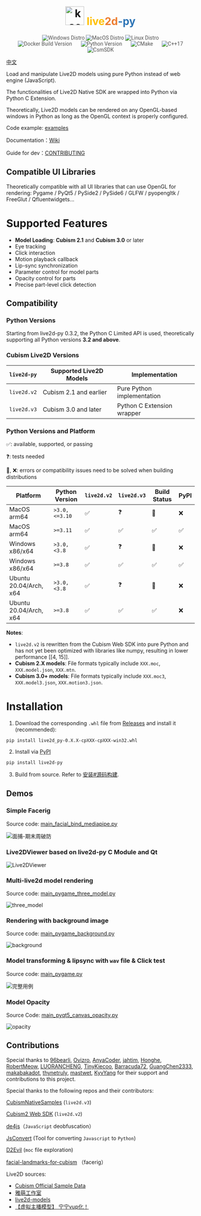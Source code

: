 <div align="center">
    <h1>
        <img src="./docs/moeroid.ico" alt="koe" width="50px" height="50px">
        <span style="color: #ffc000ff">live</span><span style="color: #ed7d31ff">2d</span><span style="color: #2e75b6ff">-py</span>
    </h1>
</div>

<p align="center" style="font-family: 'Roboto', sans-serif; font-size: 1em; color: #555;">
    <img title="Windows Distro" src="https://github.com/Arkueid/live2d-py/actions/workflows/build-windows.yml/badge.svg">
    <img title="MacOS Distro" src="https://github.com/Arkueid/live2d-py/actions/workflows/build-macos.yml/badge.svg">
    <img title="Linux Distro" src="https://github.com/Arkueid/live2d-py/actions/workflows/build-linux.yml/badge.svg">
    <br>
    <img title="Release Version" src="https://img.shields.io/github/v/release/Arkueid/live2d-py" alt="Docker Build Version" style="margin: 0 10px;">
    <img title="Python Version" src="https://img.shields.io/badge/python-3.8+-blue" alt="Python Version" style="margin: 0 10px;">
    <img title="CMake" src="https://img.shields.io/badge/CMake-3.26+-orange" alt="CMake" style="margin: 0 10px;">
    <img title="C++" src="https://img.shields.io/badge/C%2B%2B-17-yellow" alt="C++17" style="margin: 0 10px;">
    <img title="CsmSDK" src="https://img.shields.io/badge/CsmSDK-5_r3-orange" alt="CsmSDK" style="margin: 0 10px;">
</p>

[中文](./README.md)

Load and manipulate Live2D models using pure Python instead of web engine (JavaScript). 

The functionalities of Live2D Native SDK are wrapped into Python via Python C Extension. 

Theoretically, Live2D models can be rendered on any OpenGL-based windows in Python as long as the OpenGL context is properly configured.   

Code example: [examples](./examples/)

Documentation：[Wiki](https://github.com/Arkueid/live2d-py/wiki)

Guide for dev：[CONTRIBUTING](./CONTRIBUTING.md)

## Compatible UI Libraries  
Theoretically compatible with all UI libraries that can use OpenGL for rendering: Pygame / PyQt5 / PySide2 / PySide6 / GLFW / pyopengltk / FreeGlut / Qfluentwidgets...   

# Supported Features  
* **Model Loading**: **Cubism 2.1** and **Cubism 3.0** or later  
* Eye tracking  
* Click interaction  
* Motion playback callback  
* Lip-sync synchronization  
* Parameter control for model parts  
* Opacity control for parts  
* Precise part-level click detection  

## Compatibility  
### Python Versions  
Starting from live2d-py 0.3.2, the Python C Limited API is used, theoretically supporting all Python versions **3.2 and above**.  

### Cubism Live2D Versions  
| `live2d-py` | Supported Live2D Models       | Implementation                |
|-------------|-------------------------------|-------------------------------| 
| `live2d.v2` | Cubism 2.1 and earlier        | Pure Python implementation    |
| `live2d.v3` | Cubism 3.0 and later          | Python C Extension wrapper    |

### Python Versions and Platform

:white_check_mark:: available, supported, or passing 

:question:: tests needed

:construction:, :x:: errors or compatibility issues need to be solved when building distributions 

|Platform|Python Version| `live2d.v2` | `live2d.v3` |Build Status|PyPI|
|--------|--------------|-------------|-------------|------|----------|
|MacOS  arm64| `>3.0, <=3.10`|:white_check_mark:|:question:|:construction:|:x:|
|MacOS  arm64| `>=3.11`      |:white_check_mark:|:white_check_mark:|:white_check_mark:|:white_check_mark:|
|Windows x86/x64|`>3.0, <3.8`|:white_check_mark:|:question:|:construction:|:x:|
|Windows x86/x64|`>=3.8`|:white_check_mark:|:white_check_mark:|:white_check_mark:|:white_check_mark:|
|Ubuntu 20.04/Arch, x64|`>3.0, <3.8`|:white_check_mark:|:question:|:construction:|:x:|
|Ubuntu 20.04/Arch, x64|`>=3.8`|:white_check_mark:|:white_check_mark:|:white_check_mark:|:x:|

**Notes**:  
* `live2d.v2` is rewritten from the Cubism Web SDK into pure Python and has not yet been optimized with libraries like numpy, resulting in lower performance [[4, 15]].  
* **Cubism 2.X models**: File formats typically include `XXX.moc`, `XXX.model.json`, `XXX.mtn`.  
* **Cubism 3.0+ models**: File formats typically include `XXX.moc3`, `XXX.model3.json`, `XXX.motion3.json`.  

# Installation

1. Download the corresponding `.whl` file from [Releases](https://github.com/Arkueid/live2d-py/releases/latest) and install it (recommended):  
```shell
pip install live2d_py-0.X.X-cpXXX-cpXXX-win32.whl  
```

2. Install via [PyPI](https://pypi.org/project/live2d-py/)
```
pip install live2d-py  
```

3. Build from source. Refer to [安装#源码构建](https://github.com/Arkueid/live2d-py/wiki/%E5%AE%89%E8%A3%85#%E6%BA%90%E7%A0%81%E6%9E%84%E5%BB%BA). 

## Demos

### Simple Facerig

Source code: [main_facial_bind_mediapipe.py](./examples/main_facial_bind.py)

![面捕-期末周破防](./docs/video_test.gif)

### Live2DViewer based on live2d-py C Module and Qt

![Live2DViewer](./docs/live2dviewer.png)

### Multi-live2d model rendering

Source code: [main_pygame_three_model.py](./examples/main_pygame_three_model.py)

![three_model](./docs/three_model.png)

### Rendering with background image

Source code: [main_pygame_background.py](./examples/main_pygame_background.py)

![background](./docs/background.png)

### Model transforming & lipsync with `wav` file & Click test

Source code: [main_pygame.py](./examples/main_pygame.py)

![完整用例](./docs/full%20demo.gif)

### Model Opacity

Source Code: [main_pyqt5_canvas_opacity.py](./examples/main_pyqt5_canvas_opacity.py)

![opacity](./docs/opacity.gif)

## Contributions
Special thanks to [96bearli], [Ovizro], [AnyaCoder], [jahtim], [Honghe], [RobertMeow], [LUORANCHENG], [TinyKiecoo], [Barracuda72], [GuangChen2333], [makabakadot], [thynetruly], [mastwet], [KyvYang] for their support and contributions to this project.

[96bearli]: https://github.com/96bearli

[Ovizro]: https://github.com/Ovizro

[AnyaCoder]: https://github.com/AnyaCoder

[jahtim]: https://github.com/jahtim

[Honghe]: https://github.com/Honghe

[RobertMeow]: https://github.com/RobertMeow

[LUORANCHENG]: https://github.com/LUORANCHENG

[TinyKiecoo]: https://github.com/TinyKiecoo

[Barracuda72]: https://github.com/Barracuda72

[GuangChen2333]: https://github.com/GuangChen2333

[makabakadot]: https://github.com/makabakadot

[thynetruly]: https://github.com/thynetruly

[mastwet]: https://github.com/mastwet

[KyvYang]: https://github.com/kyv001

Special thanks to the following repos and their contributors:

[CubismNativeSamples](https://github.com/Live2D/CubismNativeSamples) (`live2d.v3`)

[Cubism2 Web SDK](https://github.com/dylanNew/live2d) (`live2d.v2`)

[de4js](https://github.com/lelinhtinh/de4js)（`JavaScript` deobfuscation）

[JsConvert](https://github.com/JonBoynton/JSConvert) (Tool for converting `Javascript` to `Python`)

[D2Evil](https://github.com/UlyssesWu/D2Evil) (`moc` file exploration)

[facial-landmarks-for-cubism](https://github.com/adrianiainlam/facial-landmarks-for-cubism) （facerig）

Live2D sources:

* [Cubism Official Sample Data](https://www.live2d.com/en/learn/sample/)
* [雅萌工作室](https://yameng.remoon.cn/studio/live2d-f/1)
* [live2d-models](https://github.com/Eikanya/Live2d-model)
* [【虚拟主播模型】 宁宁vup化！](https://www.bilibili.com/video/BV1s7411d7y9)
